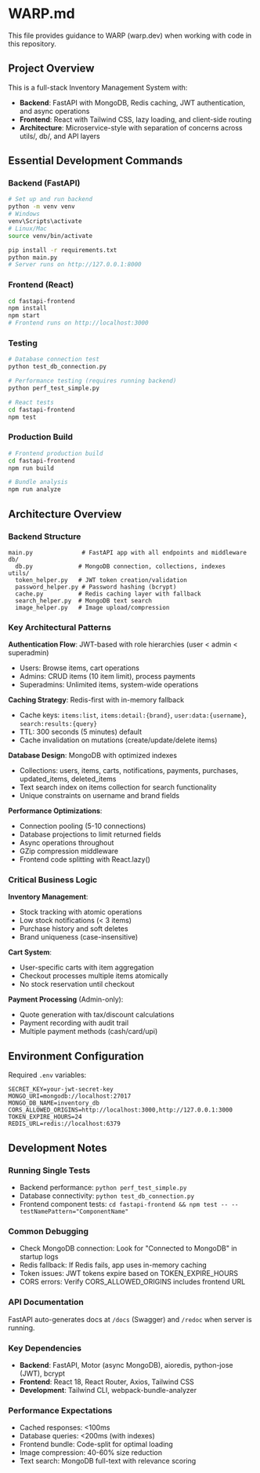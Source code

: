 # WARP.md

This file provides guidance to WARP (warp.dev) when working with code in this repository.

## Project Overview

This is a full-stack Inventory Management System with:
- **Backend**: FastAPI with MongoDB, Redis caching, JWT authentication, and async operations
- **Frontend**: React with Tailwind CSS, lazy loading, and client-side routing
- **Architecture**: Microservice-style with separation of concerns across utils/, db/, and API layers

## Essential Development Commands

### Backend (FastAPI)

```bash
# Set up and run backend
python -m venv venv
# Windows
venv\Scripts\activate
# Linux/Mac
source venv/bin/activate

pip install -r requirements.txt
python main.py
# Server runs on http://127.0.0.1:8000
```

### Frontend (React)

```bash
cd fastapi-frontend
npm install
npm start
# Frontend runs on http://localhost:3000
```

### Testing

```bash
# Database connection test
python test_db_connection.py

# Performance testing (requires running backend)
python perf_test_simple.py

# React tests
cd fastapi-frontend
npm test
```

### Production Build

```bash
# Frontend production build
cd fastapi-frontend
npm run build

# Bundle analysis
npm run analyze
```

## Architecture Overview

### Backend Structure

```
main.py              # FastAPI app with all endpoints and middleware
db/
  db.py             # MongoDB connection, collections, indexes
utils/
  token_helper.py   # JWT token creation/validation
  password_helper.py # Password hashing (bcrypt)
  cache.py          # Redis caching layer with fallback
  search_helper.py  # MongoDB text search
  image_helper.py   # Image upload/compression
```

### Key Architectural Patterns

**Authentication Flow**: JWT-based with role hierarchies (user < admin < superadmin)
- Users: Browse items, cart operations
- Admins: CRUD items (10 item limit), process payments
- Superadmins: Unlimited items, system-wide operations

**Caching Strategy**: Redis-first with in-memory fallback
- Cache keys: `items:list`, `items:detail:{brand}`, `user:data:{username}`, `search:results:{query}`
- TTL: 300 seconds (5 minutes) default
- Cache invalidation on mutations (create/update/delete items)

**Database Design**: MongoDB with optimized indexes
- Collections: users, items, carts, notifications, payments, purchases, updated_items, deleted_items
- Text search index on items collection for search functionality
- Unique constraints on username and brand fields

**Performance Optimizations**:
- Connection pooling (5-10 connections)
- Database projections to limit returned fields
- Async operations throughout
- GZip compression middleware
- Frontend code splitting with React.lazy()

### Critical Business Logic

**Inventory Management**:
- Stock tracking with atomic operations
- Low stock notifications (< 3 items)
- Purchase history and soft deletes
- Brand uniqueness (case-insensitive)

**Cart System**:
- User-specific carts with item aggregation
- Checkout processes multiple items atomically
- No stock reservation until checkout

**Payment Processing** (Admin-only):
- Quote generation with tax/discount calculations
- Payment recording with audit trail
- Multiple payment methods (cash/card/upi)

## Environment Configuration

Required `.env` variables:
```env
SECRET_KEY=your-jwt-secret-key
MONGO_URI=mongodb://localhost:27017
MONGO_DB_NAME=inventory_db
CORS_ALLOWED_ORIGINS=http://localhost:3000,http://127.0.0.1:3000
TOKEN_EXPIRE_HOURS=24
REDIS_URL=redis://localhost:6379
```

## Development Notes

### Running Single Tests
- Backend performance: `python perf_test_simple.py`
- Database connectivity: `python test_db_connection.py`
- Frontend component tests: `cd fastapi-frontend && npm test -- --testNamePattern="ComponentName"`

### Common Debugging
- Check MongoDB connection: Look for "Connected to MongoDB" in startup logs
- Redis fallback: If Redis fails, app uses in-memory caching
- Token issues: JWT tokens expire based on TOKEN_EXPIRE_HOURS
- CORS errors: Verify CORS_ALLOWED_ORIGINS includes frontend URL

### API Documentation
FastAPI auto-generates docs at `/docs` (Swagger) and `/redoc` when server is running.

### Key Dependencies
- **Backend**: FastAPI, Motor (async MongoDB), aioredis, python-jose (JWT), bcrypt
- **Frontend**: React 18, React Router, Axios, Tailwind CSS
- **Development**: Tailwind CLI, webpack-bundle-analyzer

### Performance Expectations
- Cached responses: <100ms
- Database queries: <200ms (with indexes)
- Frontend bundle: Code-split for optimal loading
- Image compression: 40-60% size reduction
- Text search: MongoDB full-text with relevance scoring